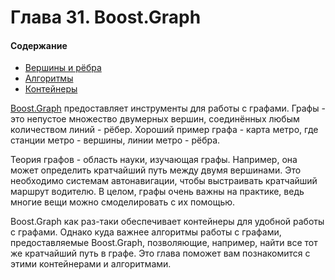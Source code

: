 # Глава 31.  Boost.Graph

#### Содержание
* [Вершины и рёбра](../master/Vertices_and_Edges.md)
* [Алгоритмы](../master/Algorithms.md)
* [Контейнеры](../master/Containers.md)

[Boost.Graph](http://www.boost.org/doc/libs/1_61_0/libs/graph/doc/index.html) предоставляет инструменты для работы с графами. Графы - это непустое множество двумерных вершин, соединённых любым количеством линий - рёбер. Хороший пример графа - карта метро, где станции метро - вершины, линии метро - рёбра.

Теория графов - область науки, изучающая графы. Например, она может определить кратчайший путь между двумя вершинами. Это необходимо системам автонавигации, чтобы выстраивать кратчайший маршрут водителю. В целом, графы очень важны на практике, ведь многие вещи можно смоделировать с их помощью.

Boost.Graph как раз-таки обеспечивает контейнеры для удобной работы с графами. Однако куда важнее алгоритмы работы с графами, предоставляемые Boost.Graph, позволяющие, например, найти все тот же кратчайший путь в графе. Это глава поможет вам познакомится с этими контейнерами и алгоритмами.
